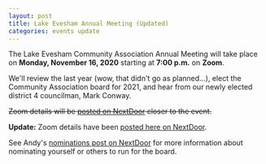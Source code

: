 ```yaml
---
layout: post
title: Lake Evesham Annual Meeting (Updated)
categories: events update
---
```


The Lake Evesham Community Association Annual Meeting will take place on **Monday, November 16, 2020** starting at **7:00 p.m.** on **Zoom**.

We'll review the last year (wow, that didn't go as planned...), elect the Community Association board for 2021, and hear from our newly elected district 4 councilman, Mark Conway.

~~Zoom details will be [posted on NextDoor](https://nextdoor.com/events/3778856/) closer to the event.~~

**Update:** Zoom details have been [posted here on NextDoor](https://nextdoor.com/p/CFXY6sQsSPYg?view=detail).

See Andy's [nominations post on NextDoor](https://nextdoor.com/news_feed/?post=164585549) for more information about nominating yourself or others to run for the board.

